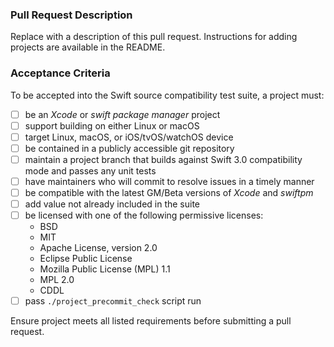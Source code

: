 ### Pull Request Description

Replace with a description of this pull request. Instructions for adding
projects are available in the README.

### Acceptance Criteria

To be accepted into the Swift source compatibility test suite, a project must:

- [ ] be an *Xcode* or *swift package manager* project
- [ ] support building on either Linux or macOS
- [ ] target Linux, macOS, or iOS/tvOS/watchOS device
- [ ] be contained in a publicly accessible git repository
- [ ] maintain a project branch that builds against Swift 3.0 compatibility mode
      and passes any unit tests
- [ ] have maintainers who will commit to resolve issues in a timely manner
- [ ] be compatible with the latest GM/Beta versions of *Xcode* and *swiftpm*
- [ ] add value not already included in the suite
- [ ] be licensed with one of the following permissive licenses:
	* BSD
	* MIT
	* Apache License, version 2.0
	* Eclipse Public License
	* Mozilla Public License (MPL) 1.1
	* MPL 2.0
	* CDDL
- [ ] pass `./project_precommit_check` script run

Ensure project meets all listed requirements before submitting a pull request.
